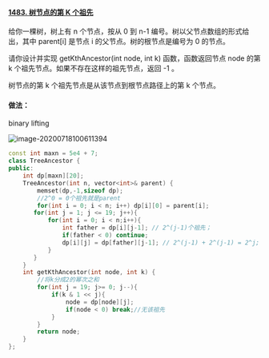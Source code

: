 #### [1483. 树节点的第 K 个祖先](https://leetcode-cn.com/problems/kth-ancestor-of-a-tree-node/)

给你一棵树，树上有 n 个节点，按从 0 到 n-1 编号。树以父节点数组的形式给出，其中 parent[i] 是节点 i 的父节点。树的根节点是编号为 0 的节点。

请你设计并实现 getKthAncestor(int node, int k) 函数，函数返回节点 node 的第 k 个祖先节点。如果不存在这样的祖先节点，返回 -1 。

树节点的第 k 个祖先节点是从该节点到根节点路径上的第 k 个节点。

#### 做法：

binary lifting

![image-20200718100611394](https://i.loli.net/2020/07/18/hauflEmWJ2CbKPc.png)

```cpp
const int maxn = 5e4 + 7;
class TreeAncestor {
public:
    int dp[maxn][20];
    TreeAncestor(int n, vector<int>& parent) {
        memset(dp,-1,sizeof dp);
        //2^0 = 0个祖先就是parent 
        for(int i = 0; i < n; i++) dp[i][0] = parent[i];
       for(int j = 1; j <= 19; j++){
           for(int i = 0; i < n;i++){
               int father = dp[i][j-1]; // 2^(j-1)个祖先；
               if(father < 0) continue;
               dp[i][j] = dp[father][j-1]; // 2^(j-1) + 2^(j-1) = 2^j;
           }
       }
    }
    int getKthAncestor(int node, int k) {
        //将k分成2的幂次之和
        for(int j = 19; j>= 0; j--){
            if(k & 1 << j){
                node = dp[node][j];
                if(node < 0) break;//无该祖先
            }
        }
        return node;
    }
};
```

